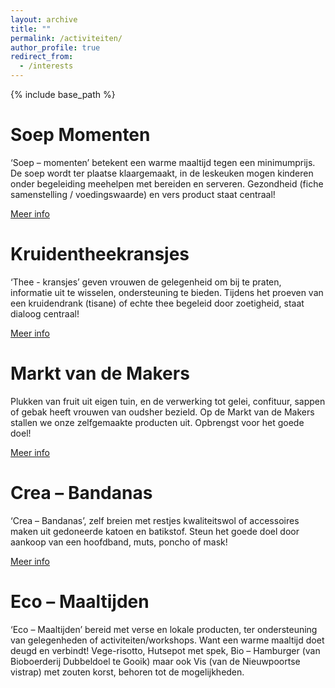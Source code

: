 ```yaml
---
layout: archive
title: ""
permalink: /activiteiten/
author_profile: true
redirect_from:
  - /interests
---
```


{% include base_path %}
  
Soep Momenten
======

‘Soep – momenten’ betekent een warme maaltijd tegen een minimumprijs. De soep wordt ter plaatse klaargemaakt, in de leskeuken mogen kinderen onder begeleiding meehelpen met bereiden en serveren. Gezondheid (fiche samenstelling / voedingswaarde) en vers product staat centraal!

[Meer info](https://cooking-classes.github.io/files/Soep.pdf)

Kruidentheekransjes
======

‘Thee - kransjes’ geven vrouwen de gelegenheid om bij te praten, informatie uit te wisselen, ondersteuning te bieden. Tijdens het proeven van een kruidendrank (tisane) of echte thee begeleid door zoetigheid, staat dialoog centraal!

[Meer info](https://cooking-classes.github.io/files/Thee.pdf)

Markt van de Makers
======

Plukken van fruit uit eigen tuin, en de verwerking tot gelei, confituur, sappen of gebak heeft vrouwen van oudsher bezield. Op de Markt van de Makers stallen we onze zelfgemaakte producten uit. Opbrengst voor het goede doel!

[Meer info](https://cooking-classes.github.io/files/Thee.pdf)

Crea – Bandanas
======

‘Crea – Bandanas’, zelf breien met restjes kwaliteitswol of accessoires maken uit gedoneerde katoen en batikstof. Steun het goede doel door aankoop van een hoofdband, muts, poncho of mask!

[Meer info](https://cooking-classes.github.io/files/Thee.pdf)

Eco – Maaltijden
======
‘Eco – Maaltijden’ bereid met verse en lokale producten, ter ondersteuning van gelegenheden of activiteiten/workshops. Want een warme maaltijd doet deugd en verbindt! Vege-risotto, Hutsepot met spek, Bio – Hamburger (van Bioboerderij Dubbeldoel te Gooik) maar ook Vis (van de Nieuwpoortse vistrap) met zouten korst, behoren tot de mogelijkheden.
